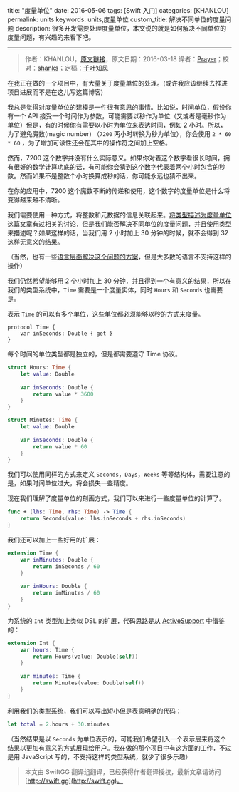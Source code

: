 title: "度量单位"
date: 2016-05-06
tags: [Swift 入门]
categories: [KHANLOU]
permalink: units
keywords: units,度量单位
custom_title: 解决不同单位的度量问题
description: 很多开发需要处理度量单位，本文说的就是如何解决不同单位的度量问题，有兴趣的来看下吧。

---
> 作者：KHANLOU，[原文链接](http://khanlou.com/2016/03/units/)，原文日期：2016-03-18
> 译者：[Prayer](http://www.futantan.com)；校对：[shanks](http://codebuild.me/)；定稿：[千叶知风](http://weibo.com/xiaoxxiao)
  







<!--此处开始正文-->

在我正在做的一个项目中，有大量关于度量单位的处理。(或许我应该继续去推进项目进展而不是在这儿写这篇博客)

我总是觉得对度量单位的建模是一件很有意思的事情。比如说，时间单位，假设你有一个 API 接受一个时间作为参数，可能需要以秒作为单位（又或者是毫秒作为单位）但是，有的时候你有需要以小时为单位来表达时间，例如 2 小时。所以，为了避免魔数(magic number) （`7200`  两小时转换为秒为单位），你会使用 `2 * 60 * 60` ，为了增加可读性还会在其中的操作符之间加上空格。

然而，7200 这个数字并没有什么实际意义。如果你对着这个数字看很长时间，拥有很好的数学计算功底的话，有可能你会猜到这个数字代表着两个小时包含的秒数。然而如果不是整数个小时换算成秒的话，你可能永远也猜不出来。

<!--more-->

在你的应用中，7200 这个魔数不断的传递和使用，这个数字的度量单位是什么将变得越来越不清晰。

我们需要使用一种方式，将整数和元数据的信息关联起来。[将类型描述为度量单位](https://nomothetis.svbtle.com/types-as-units) 这篇文章有过相关的讨论，但是我们能否解决不同单位的度量问题，并且使用类型来描述呢？如果这样的话，当我们用 2 小时加上 30 分钟的时候，就不会得到 32 这样无意义的结果。

（当然，也有一些[语言层面解决这个问题的方案](https://fsharpforfunandprofit.com/posts/units-of-measure/)，但是大多数的语言不支持这样的操作）

我们仍然希望能够用 2 个小时加上 30 分钟，并且得到一个有意义的结果，所以在我们的类型系统中，`Time` 需要是一个度量实体，同时 `Hours` 和 `Seconds` 也需要是。

表示 `Time` 的可以有多个单位，这些单位都必须能够以秒的方式来度量。

```swif
protocol Time {
    var inSeconds: Double { get }
}
```

每个时间的单位类型都是独立的，但是都需要遵守 Time 协议。

```swift
struct Hours: Time {
    let value: Double
    
    var inSeconds: Double {
        return value * 3600
    }
}

struct Minutes: Time {
    let value: Double
    
    var inSeconds: Double {
        return value * 60
    }
}
```

我们可以使用同样的方式来定义 `Seconds`，`Days`，`Weeks` 等等结构体，需要注意的是，如果时间单位过大，将会损失一些精度。

现在我们理解了度量单位的刻画方式，我们可以来进行一些度量单位的计算了。

```swift
func + (lhs: Time, rhs: Time) -> Time {
    return Seconds(value: lhs.inSeconds + rhs.inSeconds)
}
```

我们还可以加上一些好用的扩展：

```swift
extension Time {
    var inMinutes: Double {
        return inSeconds / 60
    }
    
    var inHours: Double {
        return inMinutes / 60
    }
}
```

为系统的 `Int` 类型加上类似 DSL 的扩展，代码思路是从 [ActiveSupport](https://github.com/rails/rails/blob/3018f4727621b6f2b117a2b5d75561127f2a8592/activesupport/lib/active_support/core_ext/numeric/time.rb) 中借鉴的：

```swift
extension Int {
    var hours: Time {
        return Hours(value: Double(self))
    }
    
    var minutes: Time {
        return Minutes(value: Double(self))
    }
}
```

利用我们的类型系统，我们可以写出短小但是表意明确的代码：

```swift
let total = 2.hours + 30.minutes
```

（当然结果是以 `Seconds` 为单位表示的，可能我们希望引入一个表示层来将这个结果以更加有意义的方式展现给用户。我在做的那个项目中有这方面的工作，不过是用 JavaScript 写的，不支持这样的类型系统，就少了很多乐趣）
> 本文由 SwiftGG 翻译组翻译，已经获得作者翻译授权，最新文章请访问 [http://swift.gg](http://swift.gg)。